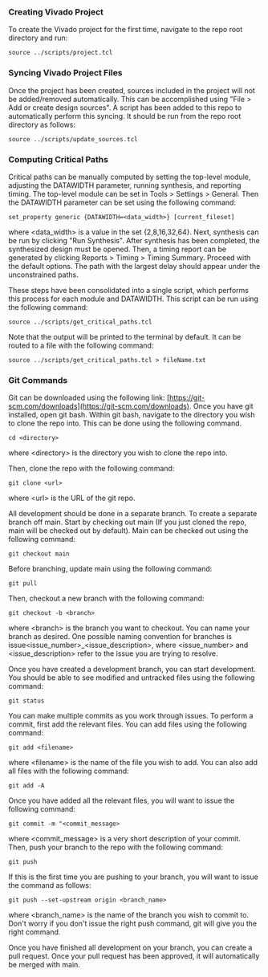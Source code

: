 ### Creating Vivado Project

To create the Vivado project for the first time, navigate to the repo root directory and run:

`source ../scripts/project.tcl`

### Syncing Vivado Project Files

Once the project has been created, sources included in the project will not be added/removed automatically. This can be accomplished using "File > Add or create design sources". A script has been added to this repo to automatically perform this syncing. It should be run from the repo root directory as follows:

`source ../scripts/update_sources.tcl`

### Computing Critical Paths

Critical paths can be manually computed by setting the top-level module, adjusting the DATAWIDTH parameter, running synthesis, and reporting timing. The top-level module can be set in Tools \> Settings \> General. Then the DATAWIDTH parameter can be set using the following command:

`set_property generic {DATAWIDTH=<data_width>} [current_fileset]`

where \<data_width\> is a value in the set {2,8,16,32,64}. Next, synthesis can be run by clicking "Run Synthesis". After synthesis has been completed, the synthesized design must be opened. Then, a timing report can be generated by clicking Reports \> Timing \> Timing Summary. Proceed with the default options. The path with the largest delay should appear under the unconstrained paths.

These steps have been consolidated into a single script, which performs this process for each module and DATAWIDTH. This script can be run using the following command:

`source ../scripts/get_critical_paths.tcl`

Note that the output will be printed to the terminal by default. It can be routed to a file with the following command:

`source ../scripts/get_critical_paths.tcl > fileName.txt`

### Git Commands

Git can be downloaded using the following link: [https://git-scm.com/downloads](https://git-scm.com/downloads). Once you have git installed, open git bash. Within git bash, navigate to the directory you wish to clone the repo into. This can be done using the following command.

`cd <directory>`

where \<directory\> is the directory you wish to clone the repo into.

Then, clone the repo with the following command:

`git clone <url>`

where \<url\> is the URL of the git repo.

All development should be done in a separate branch. To create a separate branch off main. Start by checking out main (If you just cloned the repo, main will be checked out by default). Main can be checked out using the following command:

`git checkout main`

Before branching, update main using the following command:

`git pull`

Then, checkout a new branch with the following command:

`git checkout -b <branch>`

where \<branch\> is the branch you want to checkout. You can name your branch as desired. One possible naming convention for branches is issue\<issue_number\>_\<issue_description\>, where \<issue_number\> and \<issue_description\> refer to the issue you are trying to resolve.

Once you have created a development branch, you can start development. You should be able to see modified and untracked files using the following command:

`git status`

You can make multiple commits as you work through issues. To perform a commit, first add the relevant files. You can add files using the following command:

`git add <filename>`

where \<filename\> is the name of the file you wish to add. You can also add all files with the following command:

`git add -A`

Once you have added all the relevant files, you will want to issue the following command:

`git commit -m "<commit_message>`

where \<commit_message\> is a very short description of your commit. Then, push your branch to the repo with the following command:

`git push`

If this is the first time you are pushing to your branch, you will want to issue the command as follows:

`git push --set-upstream origin <branch_name>`

where \<branch_name\> is the name of the branch you wish to commit to. Don't worry if you don't issue the right push command, git will give you the right command.

Once you have finished all development on your branch, you can create a pull request. Once your pull request has been approved, it will automatically be merged with main.
